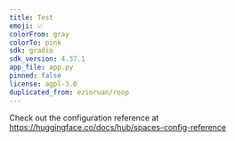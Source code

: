 ```yaml
---
title: Test
emoji: 📈
colorFrom: gray
colorTo: pink
sdk: gradio
sdk_version: 4.37.1
app_file: app.py
pinned: false
license: agpl-3.0
duplicated_from: ezioruan/roop
---
```


Check out the configuration reference at https://huggingface.co/docs/hub/spaces-config-reference
